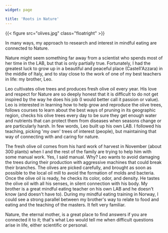 ```yaml
---
widget: page

title: 'Roots in Nature'
---
```


{{< figure src="olives.jpg" class="floatright" >}}

In many ways, my approach to research and interest in mindful eating are connected to Nature.

Nature might seem something far away from a scientist who spends most of her time in the LAB, but that is only partially true. Fortunately, I had the greatest luck to grow up in a beautiful and peaceful place (Castell'Azzara) in the middle of Italy, and to stay close to the work of one of my best teachers in life: my brother, Leo.

Leo cultivates olive trees and produces fresh olive oil every year. His love and respect for Nature are so deeply honest that it is difficult to do not get inspired by the way he does his job (I would better call it passion or value). Leo is interested in learning how to help grow and reproduce the olive trees, follows courses to learn about the best ways of pruning in its geographic region, checks his olive trees every day to be sure they get enough water and nutrients that can protect them from diseases when seasons change or are particularly harsh. In few words, Leo built up his own LAB. I followed his teaching, picking 'my own' trees of interest (people), but maintaining that way of connecting with and caring for nature.

The fresh olive oil comes from his hard work of harvest in November (about 300 plants) when I and the rest of the family are trying to help him with some manual work. Yes, I said manual. Why? Leo wants to avoid damaging the trees during their production with aggressive machines that could break their branches. The olives are picked carefully, and brought as soon as possible to the local oil mill to avoid the formation of molds and bacteria. Once the olive oil is ready, he checks its color, odor, and density. He tastes the olive oil with all his senses, in silent connection with his body. My brother is a great mindful eating teacher on his own LAB and he doesn't know (and doesn't have to). During my mindful eating training in Norway, I could see a strong parallel between my brother's way to relate to food and eating and the teaching of the masters. It felt very familiar.

Nature, the eternal mother, is a great place to find answers if you are connected it to it; that's what Leo would tell me when difficult questions arise in life, either scientific or personal.
